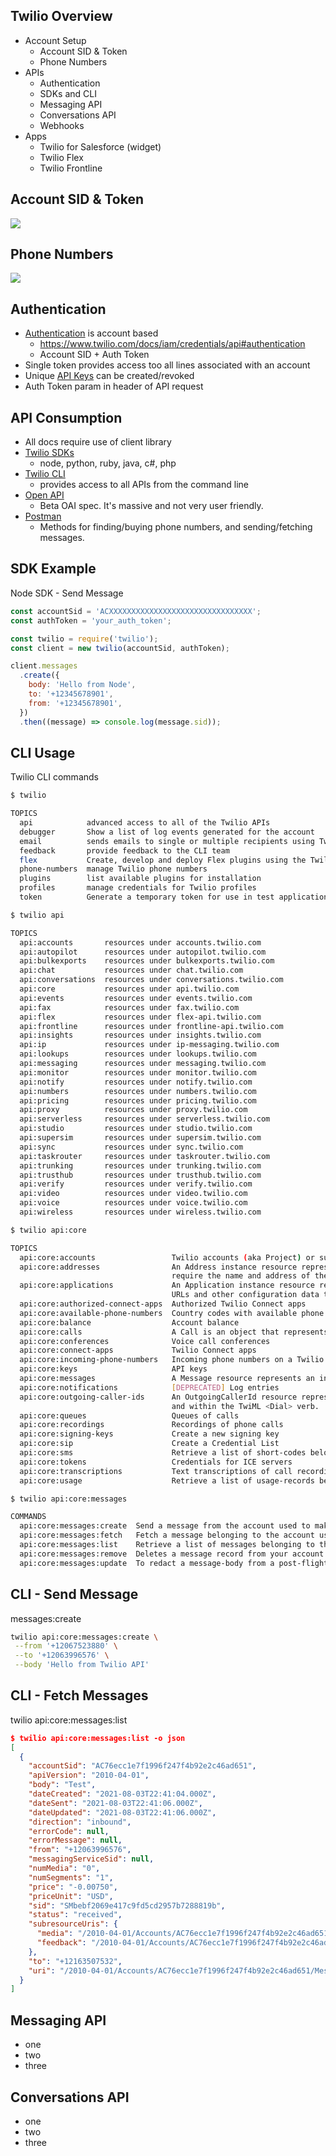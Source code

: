 ## Twilio Overview

<div class="text70">

- Account Setup
  - Account SID & Token
  - Phone Numbers
- APIs
  - Authentication
  - SDKs and CLI
  - Messaging API
  - Conversations API
  - Webhooks
- Apps
  - Twilio for Salesforce (widget)
  - Twilio Flex
  - Twilio Frontline

</div>


## Account SID & Token

<img class="r-stretch" src="./images/account.png">


## Phone Numbers

<img class="r-stretch" src="./images/phone-numbers.png">


## Authentication

- [Authentication](https://www.twilio.com/docs/iam/credentials/api#authentication) is account based
  - https://www.twilio.com/docs/iam/credentials/api#authentication
  - Account SID + Auth Token
- Single token provides access too all lines associated with an account
- Unique [API Keys](https://www.twilio.com/docs/iam/keys/api-key) can be created/revoked
- Auth Token param in header of API request


## API Consumption

<div class="text90">

- All docs require use of client library
- [Twilio SDKs](https://www.twilio.com/docs/libraries)
  - node, python, ruby, java, c#, php
- [Twilio CLI](https://www.twilio.com/docs/twilio-cli/quickstart)
  - provides access to all APIs from the command line
- [Open API](https://developers.zipwhip.com/api/twilio/spec/)
  - Beta OAI spec. It's massive and not very user friendly.
- [Postman](https://www.twilio.com/docs/openapi/using-twilio-postman-collections)
  - Methods for finding/buying phone numbers, and sending/fetching messages.

</div>


## SDK Example

Node SDK - Send Message

```javascript [1-2|4-5|7-13]
const accountSid = 'ACXXXXXXXXXXXXXXXXXXXXXXXXXXXXXXXX'; 
const authToken = 'your_auth_token'; 

const twilio = require('twilio');
const client = new twilio(accountSid, authToken);

client.messages
  .create({
    body: 'Hello from Node',
    to: '+12345678901', 
    from: '+12345678901', 
  })
  .then((message) => console.log(message.sid));
```



## CLI Usage

Twilio CLI commands

<div class="text60">

```bash [1|3-12|14|16-46|48|50-75|77|79-84]
$ twilio

TOPICS
  api            advanced access to all of the Twilio APIs
  debugger       Show a list of log events generated for the account
  email          sends emails to single or multiple recipients using Twilio SendGrid
  feedback       provide feedback to the CLI team
  flex           Create, develop and deploy Flex plugins using the Twilio CLI.
  phone-numbers  manage Twilio phone numbers
  plugins        list available plugins for installation
  profiles       manage credentials for Twilio profiles
  token          Generate a temporary token for use in test applications

$ twilio api

TOPICS
  api:accounts       resources under accounts.twilio.com
  api:autopilot      resources under autopilot.twilio.com
  api:bulkexports    resources under bulkexports.twilio.com
  api:chat           resources under chat.twilio.com
  api:conversations  resources under conversations.twilio.com
  api:core           resources under api.twilio.com
  api:events         resources under events.twilio.com
  api:fax            resources under fax.twilio.com
  api:flex           resources under flex-api.twilio.com
  api:frontline      resources under frontline-api.twilio.com
  api:insights       resources under insights.twilio.com
  api:ip             resources under ip-messaging.twilio.com
  api:lookups        resources under lookups.twilio.com
  api:messaging      resources under messaging.twilio.com
  api:monitor        resources under monitor.twilio.com
  api:notify         resources under notify.twilio.com
  api:numbers        resources under numbers.twilio.com
  api:pricing        resources under pricing.twilio.com
  api:proxy          resources under proxy.twilio.com
  api:serverless     resources under serverless.twilio.com
  api:studio         resources under studio.twilio.com
  api:supersim       resources under supersim.twilio.com
  api:sync           resources under sync.twilio.com
  api:taskrouter     resources under taskrouter.twilio.com
  api:trunking       resources under trunking.twilio.com
  api:trusthub       resources under trusthub.twilio.com
  api:verify         resources under verify.twilio.com
  api:video          resources under video.twilio.com
  api:voice          resources under voice.twilio.com
  api:wireless       resources under wireless.twilio.com

$ twilio api:core

TOPICS
  api:core:accounts                 Twilio accounts (aka Project) or subaccounts
  api:core:addresses                An Address instance resource represents your or your customers physical location within a country. Around the world, some local authorities
                                    require the name and address of the user to be on file with Twilio to purchase and own a phone number.
  api:core:applications             An Application instance resource represents an application that you have created with Twilio. An application inside of Twilio is just a set of
                                    URLs and other configuration data that tells Twilio how to behave when one of your Twilio numbers receives a call or SMS message.
  api:core:authorized-connect-apps  Authorized Twilio Connect apps
  api:core:available-phone-numbers  Country codes with available phone numbers
  api:core:balance                  Account balance
  api:core:calls                    A Call is an object that represents a connection between a telephone and Twilio.
  api:core:conferences              Voice call conferences
  api:core:connect-apps             Twilio Connect apps
  api:core:incoming-phone-numbers   Incoming phone numbers on a Twilio account/project
  api:core:keys                     API keys
  api:core:messages                 A Message resource represents an inbound or outbound message.
  api:core:notifications            [DEPRECATED] Log entries
  api:core:outgoing-caller-ids      An OutgoingCallerId resource represents a single verified number that may be used as a caller ID when making outgoing calls via the REST API
                                    and within the TwiML <Dial> verb.
  api:core:queues                   Queues of calls
  api:core:recordings               Recordings of phone calls
  api:core:signing-keys             Create a new signing key
  api:core:sip                      Create a Credential List
  api:core:sms                      Retrieve a list of short-codes belonging to the account used to make the request
  api:core:tokens                   Credentials for ICE servers
  api:core:transcriptions           Text transcriptions of call recordings
  api:core:usage                    Retrieve a list of usage-records belonging to the account used to make the request

$ twilio api:core:messages

COMMANDS
  api:core:messages:create  Send a message from the account used to make the request
  api:core:messages:fetch   Fetch a message belonging to the account used to make the request
  api:core:messages:list    Retrieve a list of messages belonging to the account used to make the request
  api:core:messages:remove  Deletes a message record from your account
  api:core:messages:update  To redact a message-body from a post-flight message record, post to the message instance resource with an empty body

```

</div>


## CLI - Send Message

messages:create

```bash
twilio api:core:messages:create \
 --from '+12067523880' \
 --to '+12063996576' \
 --body 'Hello from Twilio API'
```


## CLI - Fetch Messages

twilio api:core:messages:list

<div class="text50">

```json
$ twilio api:core:messages:list -o json
[
  {
    "accountSid": "AC76ecc1e7f1996f247f4b92e2c46ad651",
    "apiVersion": "2010-04-01",
    "body": "Test",
    "dateCreated": "2021-08-03T22:41:04.000Z",
    "dateSent": "2021-08-03T22:41:06.000Z",
    "dateUpdated": "2021-08-03T22:41:06.000Z",
    "direction": "inbound",
    "errorCode": null,
    "errorMessage": null,
    "from": "+12063996576",
    "messagingServiceSid": null,
    "numMedia": "0",
    "numSegments": "1",
    "price": "-0.00750",
    "priceUnit": "USD",
    "sid": "SMbebf2069e417c9fd5cd2957b7288819b",
    "status": "received",
    "subresourceUris": {
      "media": "/2010-04-01/Accounts/AC76ecc1e7f1996f247f4b92e2c46ad651/Messages/SMbebf2069e417c9fd5cd2957b7288819b/Media.json",
      "feedback": "/2010-04-01/Accounts/AC76ecc1e7f1996f247f4b92e2c46ad651/Messages/SMbebf2069e417c9fd5cd2957b7288819b/Feedback.json"
    },
    "to": "+12163507532",
    "uri": "/2010-04-01/Accounts/AC76ecc1e7f1996f247f4b92e2c46ad651/Messages/SMbebf2069e417c9fd5cd2957b7288819b.json"
  }
]
```
</div>


## Messaging API

- one
- two
- three


## Conversations API

- one
- two
- three


